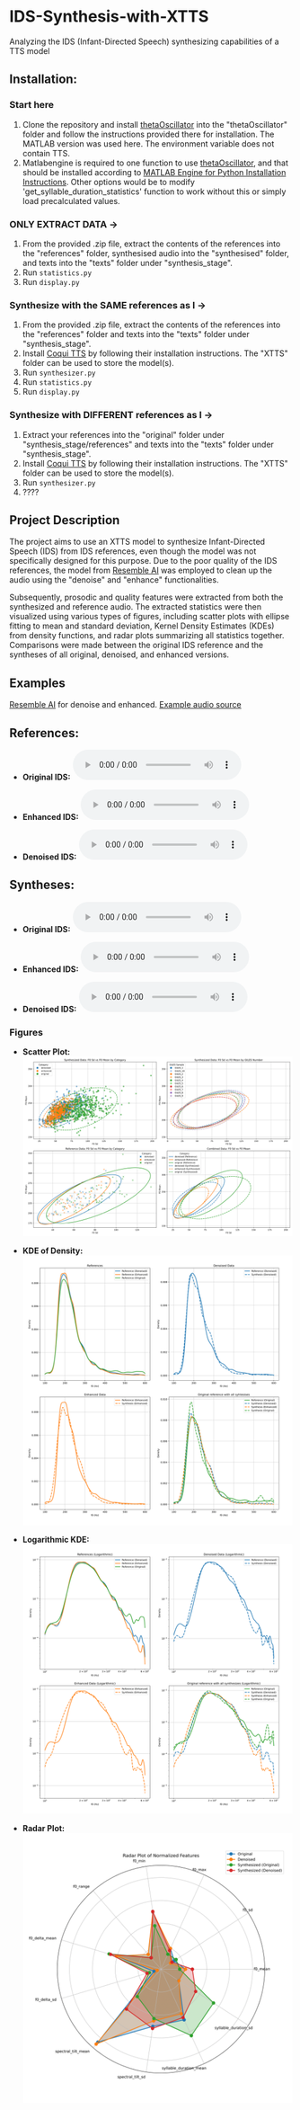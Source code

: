 # IDS-Synthesis-with-XTTS
Analyzing the IDS (Infant-Directed Speech) synthesizing capabilities of a TTS model

## Installation:
### Start here

1. Clone the repository and install [thetaOscillator](https://github.com/orasanen/thetaOscillator/blob/master) into the "thetaOscillator" folder and follow the instructions provided there for installation. The MATLAB version was used here. The environment variable does not contain TTS.
2. Matlabengine is required to one function to use [thetaOscillator](https://github.com/orasanen/thetaOscillator/blob/master), and that should be installed according to [MATLAB Engine for Python Installation Instructions](https://www.mathworks.com/help/matlab/matlab_external/install-the-matlab-engine-for-python.html). Other options would be to modify 'get_syllable_duration_statistics' function to work without this or simply load precalculated values.

### ONLY EXTRACT DATA ->

1. From the provided .zip file, extract the contents of the references into the "references" folder, synthesised audio into the "synthesised" folder, and texts into the "texts" folder under "synthesis_stage".
2. Run `statistics.py`
3. Run `display.py`

### Synthesize with the SAME references as I ->

1. From the provided .zip file, extract the contents of the references into the "references" folder and texts into the "texts" folder under "synthesis_stage".
2. Install [Coqui TTS](https://github.com/coqui-ai/TTS) by following their installation instructions. The "XTTS" folder can be used to store the model(s).
3. Run `synthesizer.py`
4. Run `statistics.py`
5. Run `display.py`

### Synthesize with DIFFERENT references as I ->

1. Extract your references into the "original" folder under "synthesis_stage/references" and texts into the "texts" folder under "synthesis_stage".
2. Install [Coqui TTS](https://github.com/coqui-ai/TTS) by following their installation instructions. The "XTTS" folder can be used to store the model(s).
3. Run `synthesizer.py`
4. ????

## Project Description

The project aims to use an XTTS model to synthesize Infant-Directed Speech (IDS) from IDS references, even though the model was not specifically designed for this purpose. Due to the poor quality of the IDS references, the model from [Resemble AI](https://github.com/resemble-ai/resemble-enhance) was employed to clean up the audio using the "denoise" and "enhance" functionalities.

Subsequently, prosodic and quality features were extracted from both the synthesized and reference audio. The extracted statistics were then visualized using various types of figures, including scatter plots with ellipse fitting to mean and standard deviation, Kernel Density Estimates (KDEs) from density functions, and radar plots summarizing all statistics together. Comparisons were made between the original IDS reference and the syntheses of all original, denoised, and enhanced versions.

## Examples

[Resemble AI](https://github.com/resemble-ai/resemble-enhance) for denoise and enhanced. [Example audio source](https://www.youtube.com/watch?v=F9qS_AZCdgM)

## References:

- **Original IDS:**
  <audio controls>
    <source src="https://github.com/your-username/your-repo/raw/main/examples/IDS_example_original.mp4" type="audio/mp4">
    Your browser does not support the audio element.
  </audio>

- **Enhanced IDS:**
  <audio controls>
    <source src="https://github.com/your-username/your-repo/raw/main/examples/IDS_example_enhanced.mp4" type="audio/mp4">
    Your browser does not support the audio element.
  </audio>

- **Denoised IDS:**
  <audio controls>
    <source src="https://github.com/your-username/your-repo/raw/main/examples/IDS_example_denoised.mp4" type="audio/mp4">
    Your browser does not support the audio element.
  </audio>

## Syntheses:

- **Original IDS:**
  <audio controls>
    <source src="https://github.com/your-username/your-repo/raw/main/examples/xtts_IDS_example_original_GILES_1.mp4" type="audio/mp4">
    Your browser does not support the audio element.
  </audio>

- **Enhanced IDS:**
  <audio controls>
    <source src="https://github.com/your-username/your-repo/raw/main/examples/xtts_IDS_example_enhanced_GILES_1.mp4" type="audio/mp4">
    Your browser does not support the audio element.
  </audio>

- **Denoised IDS:**
  <audio controls>
    <source src="https://github.com/your-username/your-repo/raw/main/examples/xtts_IDS_example_denoised_GILES_1.mp4" type="audio/mp4">
    Your browser does not support the audio element.
  </audio>

### Figures

- **Scatter Plot:**
  ![Scatter Plot](examples/f0_sd_mean_scatter-1.png)

- **KDE of Density:**
  ![KDE of Density](examples/f0_kde_plot-1.png)

- **Logarithmic KDE:**
  ![Logarithmic KDE](examples/f0_logarithmic_kde_plot-1.png)

- **Radar Plot:**
  ![Radar Plot](examples/denoised_concat_9.wav_radar_plot-1.png)
